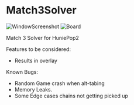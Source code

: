 # Match3Solver

![WindowScreenshot](https://i.imgur.com/iyw7SUb.png)
![Board](https://i.imgur.com/RtR6q6u.png)

Match 3 Solver for HuniePop2

Features to be considered:
- Results in overlay

Known Bugs:
- Random Game crash when alt-tabing
- Memory Leaks.
- Some Edge cases chains not getting picked up
